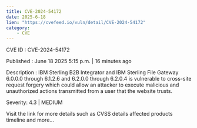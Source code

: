```yaml
---
title: CVE-2024-54172
date: 2025-6-18
lien: "https://cvefeed.io/vuln/detail/CVE-2024-54172"
category:
    - CVE
---
```


CVE ID : CVE-2024-54172

Published :  June 18
2025
5:15 p.m. | 16 minutes ago

Description : IBM Sterling B2B Integrator and IBM Sterling File Gateway 6.0.0.0 through 6.1.2.6 and 6.2.0.0 through 6.2.0.4 is vulnerable to cross-site request forgery which could allow an attacker to execute malicious and unauthorized actions transmitted from a user that the website trusts.

Severity: 4.3 | MEDIUM

Visit the link for more details
such as CVSS details
affected products
timeline
and more...
